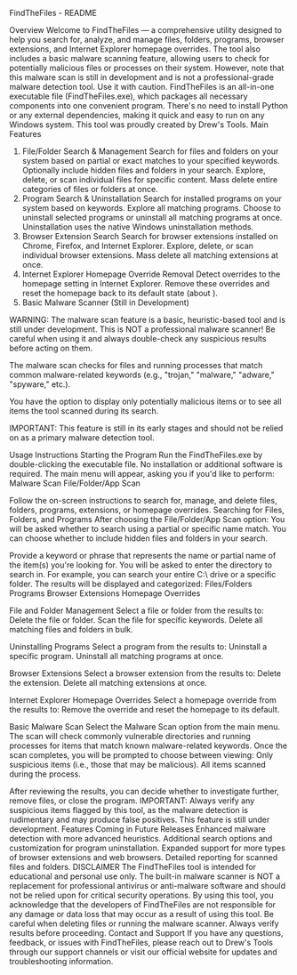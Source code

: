 FindTheFiles - README

Overview
Welcome to FindTheFiles — a comprehensive utility designed to help you search for, analyze, and manage files, folders, programs, browser extensions, and Internet Explorer homepage overrides. The tool also includes a basic malware scanning feature, allowing users to check for potentially malicious files or processes on their system. However, note that this malware scan is still in development and is not a professional-grade malware detection tool. Use it with caution.
FindTheFiles is an all-in-one executable file (FindTheFiles.exe), which packages all necessary components into one convenient program. There's no need to install Python or any external dependencies, making it quick and easy to run on any Windows system.
This tool was proudly created by Drew's Tools.
Main Features
1. File/Folder Search & Management
Search for files and folders on your system based on partial or exact matches to your specified keywords.
Optionally include hidden files and folders in your search.
Explore, delete, or scan individual files for specific content.
Mass delete entire categories of files or folders at once.
2. Program Search & Uninstallation
Search for installed programs on your system based on keywords.
Explore all matching programs.
Choose to uninstall selected programs or uninstall all matching programs at once.
Uninstallation uses the native Windows uninstallation methods.
3. Browser Extension Search
Search for browser extensions installed on Chrome, Firefox, and Internet Explorer.
Explore, delete, or scan individual browser extensions.
Mass delete all matching extensions at once.
4. Internet Explorer Homepage Override Removal
Detect overrides to the homepage setting in Internet Explorer.
Remove these overrides and reset the homepage back to its default state (about
).
5. Basic Malware Scanner (Still in Development)

WARNING: The malware scan feature is a basic, heuristic-based tool and is still under development. This is NOT a professional malware scanner! Be careful when using it and always double-check any suspicious results before acting on them.


The malware scan checks for files and running processes that match common malware-related keywords (e.g., "trojan," "malware," "adware," "spyware," etc.).

You have the option to display only potentially malicious items or to see all items the tool scanned during its search.

IMPORTANT: This feature is still in its early stages and should not be relied on as a primary malware detection tool.

Usage Instructions
Starting the Program
Run the FindTheFiles.exe by double-clicking the executable file. No installation or additional software is required.
The main menu will appear, asking you if you'd like to perform:
Malware Scan
File/Folder/App Scan

Follow the on-screen instructions to search for, manage, and delete files, folders, programs, extensions, or homepage overrides.
Searching for Files, Folders, and Programs
After choosing the File/Folder/App Scan option:
You will be asked whether to search using a partial or specific name match.
You can choose whether to include hidden files and folders in your search.

Provide a keyword or phrase that represents the name or partial name of the item(s) you're looking for.
You will be asked to enter the directory to search in. For example, you can search your entire C:\ drive or a specific folder.
The results will be displayed and categorized:
Files/Folders
Programs
Browser Extensions
Homepage Overrides

File and Folder Management
Select a file or folder from the results to:
Delete the file or folder.
Scan the file for specific keywords.
Delete all matching files and folders in bulk.

Uninstalling Programs
Select a program from the results to:
Uninstall a specific program.
Uninstall all matching programs at once.

Browser Extensions
Select a browser extension from the results to:
Delete the extension.
Delete all matching extensions at once.

Internet Explorer Homepage Overrides
Select a homepage override from the results to:
Remove the override and reset the homepage to its default.

Basic Malware Scan
Select the Malware Scan option from the main menu.
The scan will check commonly vulnerable directories and running processes for items that match known malware-related keywords.
Once the scan completes, you will be prompted to choose between viewing:
Only suspicious items (i.e., those that may be malicious).
All items scanned during the process.

After reviewing the results, you can decide whether to investigate further, remove files, or close the program.
IMPORTANT: Always verify any suspicious items flagged by this tool, as the malware detection is rudimentary and may produce false positives. This feature is still under development.
Features Coming in Future Releases
Enhanced malware detection with more advanced heuristics.
Additional search options and customization for program uninstallation.
Expanded support for more types of browser extensions and web browsers.
Detailed reporting for scanned files and folders.
DISCLAIMER
The FindTheFiles tool is intended for educational and personal use only. The built-in malware scanner is NOT a replacement for professional antivirus or anti-malware software and should not be relied upon for critical security operations.
By using this tool, you acknowledge that the developers of FindTheFiles are not responsible for any damage or data loss that may occur as a result of using this tool.
Be careful when deleting files or running the malware scanner. Always verify results before proceeding.
Contact and Support
If you have any questions, feedback, or issues with FindTheFiles, please reach out to Drew's Tools through our support channels or visit our official website for updates and troubleshooting information.
